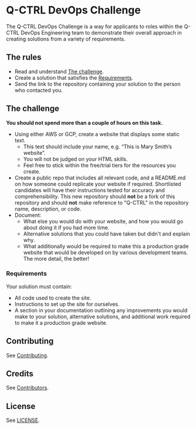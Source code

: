 # Q-CTRL DevOps Challenge

The Q-CTRL DevOps Challenge is a way for applicants to roles within the Q-CTRL DevOps Engineering team to demonstrate their overall approach in creating solutions from a variety of requirements.

## The rules

- Read and understand [The challenge](#the-challenge).
- Create a solution that satisfies the [Requirements](#requirements).
- Send the link to the repository containing your solution to the person who contacted you.

## The challenge

**You should not spend more than a couple of hours on this task.**
- Using either AWS or GCP, create a website that displays some static text.
    - This text should include your name, e.g. “This is Mary Smith’s website”.
    - You will not be judged on your HTML skills.
    - Feel free to stick within the free/trial tiers for the resources you create.
- Create a public repo that includes all relevant code, and a README.md on how someone could replicate your website if required. Shortlisted candidates will have their instructions tested for accuracy and comprehensibility. This new repository should **not** be a fork of this repository and should **not** make reference to "Q-CTRL" in the repository name, description, or code.
- Document:
    - What else you would do with your website, and how you would go about doing it if you had more time.
    - Alternative solutions that you could have taken but didn't and explain why.
    - What additionally would be required to make this a production grade website that would be developed on by various development teams. The more detail, the better!

### Requirements

Your solution must contain:
- All code used to create the site.
- Instructions to set up the site for ourselves.
- A section in your documentation outlining any improvements you would make to your solution, alternative solutions, and additional work required to make it a production grade website.

## Contributing

See [Contributing](https://github.com/qctrl/.github/blob/master/CONTRIBUTING.md).

## Credits

See [Contributors](https://github.com/qctrl/devops-challenge/graphs/contributors).

## License

See [LICENSE](https://github.com/qctrl/devops-challenge/blob/master/LICENSE).
